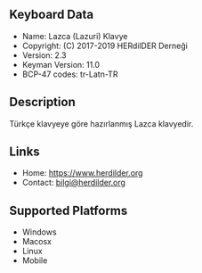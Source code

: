 Keyboard Data
-------------

* Name:           Lazca (Lazuri) Klavye
* Copyright:      (C) 2017-2019 HERdilDER Derneği
* Version:        2.3
* Keyman Version: 11.0
* BCP-47 codes:   tr-Latn-TR

Description
-----------

Türkçe klavyeye göre hazırlanmış Lazca klavyedir.

Links
-----

 * Home:     <https://www.herdilder.org>
 * Contact:  <bilgi@herdilder.org>
 
Supported Platforms
-------------------

 * Windows
 * Macosx
 * Linux
 * Mobile